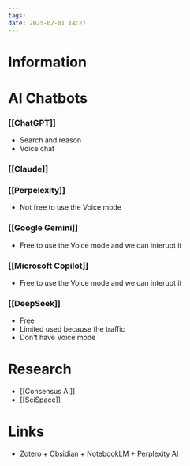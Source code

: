 ```yaml
---
tags: 
date: 2025-02-01 14:27
---
```

# Information

# AI Chatbots

### [[ChatGPT]]

- Search and reason
- Voice chat

### [[Claude]]

### [[Perpelexity]]

- Not free to use the Voice mode

### [[Google Gemini]]

- Free to use the Voice mode and we can interupt it

### [[Microsoft Copilot]]

- Free to use the Voice mode and we can interupt it
### [[DeepSeek]]

- Free
- Limited used because the traffic
- Don't have Voice mode

# Research

- [[Consensus AI]]
- [[SciSpace]]

# Links

- Zotero + Obsidian + NotebookLM + Perplexity AI
